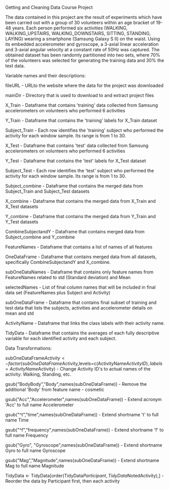 Getting and Cleaning Data Course Project

The data contained in this project are the result of experiments which have been carried out with a group of 30 volunteers within an age bracket of 19-48 years. Each person performed six activities (WALKING, WALKING_UPSTAIRS, WALKING_DOWNSTAIRS, SITTING, STANDING, LAYING) wearing a smartphone (Samsung Galaxy S II) on the waist. Using its embedded accelerometer and gyroscope, a 3-axial linear acceleration and 3-axial angular velocity at a constant rate of 50Hz was captured. The obtained dataset has been randomly partitioned into two sets, where 70% of the volunteers was selected for generating the training data and 30% the test data. 

Variable names and their descriptions:

fileURL - URLto the website where the data for the project was downloaded

mainDir - Directory that is used to download to and extract project files

X_Train - Dataframe that contains 'training' data collected from Samsung accelerometers on volunteers who performed 6 activities 

Y_Train - Dataframe that contains the 'training' labels for X_Train dataset

Subject_Train - Each row identifies the 'training' subject who performed the activity for each window sample. Its range is from 1 to 30.

X_Test - Dataframe that contains 'test' data collected from Samsung accelerometers on volunteers who performed 6 activities

Y_Test - Dataframe that contains the 'test' labels for X_Test dataset

Subject_Test - Each row identifies the 'test' subject who performed the activity for each window sample. Its range is from 1 to 30.

Subject_combine - Dataframe that contains the merged data from Subject_Train and Subject_Test datasets

X_combine - Dataframe that contains the merged data from X_Train and X_Test datasets

Y_combine - Dataframe that contains the merged data from Y_Train and Y_Test datasets

CombineSubjectandY - Dataframe that contains merged data from Subject_combine and Y_combine

FeatureNames - Dataframe that contains a list of names of all features

OneDataFrame - Dataframe that contains merged data from all datasets, specifically CombineSubjectandY and X_combine.

subOneDataNames - Dataframe that contains only feature names from FeatureNames related to std (Standard deviation) and Mean

selectedNames - List of final column names that will be included in final data set (FeatureNames plus Subject and Activity)

subOneDataFrame - Dataframe that contains final subset of training and test data that lists the subjects, activities and accelerometer details on mean and std

ActivityName - Dataframe that links the class labels with their activity name.

TidyData - Dataframe that contains the averages of each fully descriptive variable for each identified activity and each subject.


Data Transformations:

subOneDataFrame$Activity <- factor(subOneDataFrame$Activity,levels=c(ActivityName$ActivityID),labels=ActivityName$Activity) - Change Activity ID's to actual names of the activity: Walking, Standing, etc.

gsub("BodyBody","Body",names(subOneDataFrame)) - Remove the additional 'Body' from feature name - cosmetic

gsub("Acc","Accelerometer",names(subOneDataFrame)) - Extend acronym 'Acc' to full name Accelerometer

gsub("^t","time",names(subOneDataFrame)) - Extend shortname 't' to full name Time

gsub("^f","frequency",names(subOneDataFrame)) - Extend shortname 'f' to full name Frequency

gsub("Gyro", "Gyroscope",names(subOneDataFrame)) - Extend shortname Gyro to full name Gyroscope

gsub("Mag","Magnitude",names(subOneDataFrame)) - Extend shortname Mag to full name Magnitude

TidyData <- TidyData[order(TidyData$Participant,TidyData$NotedActivity),] - Reorder the data by Participant first, then each activity
